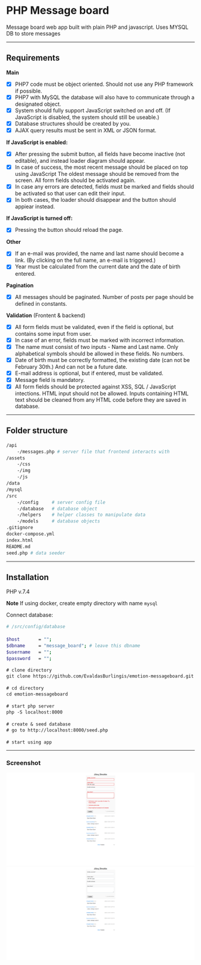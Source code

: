 # PHP Message board

Message board web app built with plain PHP and javascript. Uses MYSQL DB to store messages

---
## Requirements

**Main**
* [x] PHP7 code must be object oriented. Should not use any PHP framework if possible.
* [x] PHP7 with MySQL the database will also have to communicate through a designated object.
* [x] System should fully support JavaScript switched on and off. (If JavaScript is disabled, the system should still be useable.)
* [x] Database structures should be created by you.
* [x] AJAX query results must be sent in XML or JSON format.

**If JavaScript is enabled:**
* [x] After pressing the submit button, all fields have become inactive (not editable), and instead loader diagram should appear.
* [x] In case of success, the most recent message should be placed on top using JavaScript The oldest message should be removed from the screen. All form fields should be activated again.
* [x] In case any errors are detected, fields must be marked and fields should be activated so that user can edit their input.
* [x] In both cases, the loader should disappear and the button should appiear instead.

**If JavaScript is turned off:**
* [x] Pressing the button should reload the page. 

**Other**
* [x] If an e-mail was provided, the name and last name should become a link. (By clicking on the full name, an e-mail is triggered.)
* [x] Year must be calculated from the current date and the date of birth entered.

**Pagination**
* [x] All messages should be paginated. Number of posts per page should be defined in constants.

**Validation** (Frontent & backend)
* [x] All form fields must be validated, even if the field is optional, but contains some input from user.
* [x] In case of an error, fields must be marked with incorrect information.
* [x] The name must consist of two inputs - Name and Last name. Only alphabetical symbols should be allowed in these fields. No numbers.   
* [x] Date of birth must be correctly formatted, the existing date (can not be February 30th.) And can not be a future date.
* [x] E-mail address is optional, but if entered, must be validated.
* [x] Message field is mandatory.
* [x] All form fields should be protected against XSS, SQL / JavaScript intections. HTML input should not be allowed. Inputs containing HTML text should be cleaned from any HTML code before they are saved in database.
---
## Folder structure
```bash
/api
    -/messages.php # server file that frontend interacts with
/assets
    -/css
    -/img
    -/js
/data
/mysql
/src
    -/config     # server config file
    -/database   # database object 
    -/helpers    # helper classes to manipulate data
    -/models     # database objects
.gitignore
docker-compose.yml
index.html
README.md
seed.php # data seeder
```
---

## Installation
PHP v.7.4

**Note** If using docker, create empty directory with name `mysql`

Connect database:
```bash
# /src/config/database

$host       = "";
$dbname     = "message_board"; # leave this dbname
$username   = "";
$password   = "";

```

```
# clone directory
git clone https://github.com/EvaldasBurlingis/emotion-messageboard.git

# cd directory
cd emotion-messageboard

# start php server
php -S localhost:8000

# create & seed database
# go to http://localhost:8000/seed.php

# start using app

```
---
### Screenshot

<div>
    <img src="assets/img/screenshot1.png"/>
    <br />
    <img src="assets/img/screenshot2.png"/>
</div>
